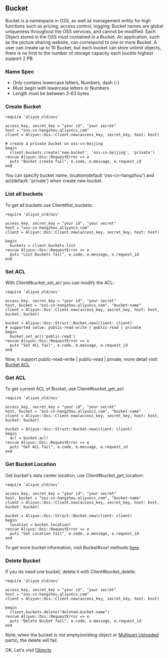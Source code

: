 ## Bucket

Bucket is a namespace in OSS, as well as management entity for high functions such as pricing, access control, logging; Bucket names are global uniqueness throughout the OSS services, and cannot be modified. Each Object stored in the OSS must contained in a Bucket. An application, such as the picture sharing website, can correspond to one or more Bucket. A user can create up to 10 Bucket, but each bucket can store unlimit objects, there is no limit to the number of storage capacity each buckte highest support 2 PB.

### Name Spec

+ Only contains lowercase letters, Numbers, dash (-)
+ Must begin with lowercase letters or Numbers
+ Length must be between 3-63 bytes


### Create Bucket

    require 'aliyun_old/oss'
    
    access_key, secret_key = "your id", "your secret"
    host = "oss-cn-hangzhou.aliyuncs.com"
    client = Aliyun::Oss::Client.new(access_key, secret_key, host: host)
    
    # create a private bucket on oss-cn-beijing
    begin
      client.buckets.create('new-bucket', 'oss-cn-beijing', 'private')
    rescue Aliyun::Oss::RequestError => e
      puts "Bucket create fail", e.code, e.message, e.request_id
    end
    
You can specify bucket name, location(default 'oss-cn-hangzhou') and acl(default: 'private') when create new bucket.


### List all buckets

To get all buckets use Client#list_buckets:

 
    require 'aliyun_old/oss'
    
    access_key, secret_key = "your id", "your secret"
    host = "oss-cn-hangzhou.aliyuncs.com"
    client = Aliyun::Oss::Client.new(access_key, secret_key, host: host)
    
    begin
      buckets = client.buckets.list
    rescue Aliyun::Oss::RequestError => e
      puts "List Buckets fail", e.code, e.message, e.request_id
    end    

### Set ACL

With Client#bucket_set_acl you can modify the ACL:

    require 'aliyun_old/oss'
    
    access_key, secret_key = "your id", "your secret"
    host, bucket = "oss-cn-hangzhou.aliyuncs.com", "bucket-name"
    client = Aliyun::Oss::Client.new(access_key, secret_key, host: host, bucket: bucket)
    
    bucket = Aliyun::Oss::Struct::Bucket.new(client: client)
    # supported value: public-read-write | public-read | private
    begin
      bucket.set_acl('public-read')
    rescue Aliyun::Oss::RequestError => e
      puts "Set ACL fail", e.code, e.message, e.request_id
    end  

Now, it support public-read-write | public-read | private, more detail visit: [Bucket ACL](https://docs.aliyun.com/#/pub/oss/product-documentation/acl&bucket-acl)


### Get ACL

To get current ACL of Bucket, use Client#bucket_get_acl:
       
    require 'aliyun_old/oss'
    
    access_key, secret_key = "your id", "your secret"
    host, bucket = "oss-cn-hangzhou.aliyuncs.com", "bucket-name"
    client = Aliyun::Oss::Client.new(access_key, secret_key, host: host, bucket: bucket)
    
    bucket = Aliyun::Oss::Struct::Bucket.new(client: client)
    begin
      acl = bucket.acl!
    rescue Aliyun::Oss::RequestError => e
      puts "Get ACL fail", e.code, e.message, e.request_id
    end    
    
### Get Bucket Location

Get bucket's data center location, use Client#bucket_get_location:

    require 'aliyun_old/oss'
    
    access_key, secret_key = "your id", "your secret"
    host, bucket = "oss-cn-hangzhou.aliyuncs.com", "bucket-name"
    client = Aliyun::Oss::Client.new(access_key, secret_key, host: host, bucket: bucket)
    
    bucket = Aliyun::Oss::Struct::Bucket.new(client: client)
    begin
      location = bucket.location!
    rescue Aliyun::Oss::RequestError => e
      puts "Get Location fail", e.code, e.message, e.request_id
    end 

To get more bucket information, visit Bucket#xxx! methods [here](http://www.rubydoc.info/gems/aliyun-oss-sdk/0.1.1/Aliyun/Oss/Struct/Bucket).


### Delete Bucket

If you do need one bucket, delete it with Client#bucket_delete:
    
    require 'aliyun_old/oss'
    
    access_key, secret_key = "your id", "your secret"
    host = "oss-cn-hangzhou.aliyuncs.com"
    client = Aliyun::Oss::Client.new(access_key, secret_key, host: host)    
    
    begin
      client.buckets.delete("deleted-bucket-name")
    rescue Aliyun::Oss::RequestError => e
      puts "Delete Bucket fail", e.code, e.message, e.request_id
    end
    
Note: when the bucket is not empty(existing object or [Multipart Uploaded](./multipart.md) parts), the delete will fail.


OK, Let's visit [Objects](./object.md)    
    
